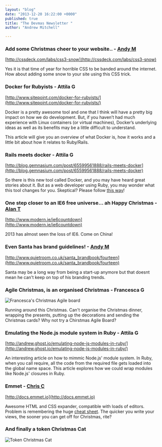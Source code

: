 ```yaml
---
layout: "blog"
date: "2013-12-20 16:22:00 +0000"
published: true
title: "The Devmas Newsletter "
author: "Andrew Mitchell"

---
```


### Add some Christmas cheer to your website.. - [Andy M](/people/andrew-mitchell)

[http://cssdeck.com/labs/css3-snow](http://cssdeck.com/labs/css3-snow)

Yes it is that time of year for horrible CSS to be banded around the internet. How about adding some snow to your site using this CSS trick.

### Docker for Rubyists - Attila G

[http://www.sitepoint.com/docker-for-rubyists/](http://www.sitepoint.com/docker-for-rubyists/)

Docker is a pretty awesome tool and one that I think will have a pretty big impact on how we do development. But, if you haven’t had much experience with Linux containers (or virtual machines), Docker’s underlying ideas as well as its benefits may be a little difficult to understand.

This article will give you an overview of what Docker is, how it works and a little bit about how it relates to Ruby/Rails.

### Rails meets docker - Attila G

[http://blog.gemnasium.com/post/65599561888/rails-meets-docker](http://blog.gemnasium.com/post/65599561888/rails-meets-docker)

So there is this new tool called Docker, and you may have heard great stories about it. But as a web developer using Ruby, you may wonder what this tool changes for you. Skeptical? Please follow [this way](http://blog.gemnasium.com/post/65599561888/rails-meets-docker)!


### One step closer to an IE6 free universe... ah Happy Christmas - [Alan T](/people/alan-thomas)

[http://www.modern.ie/ie6countdown](http://www.modern.ie/ie6countdown)

2013 has almost seen the loss of IE6. Come on China!

### Even Santa has brand guidelines! - [Andy M](/people/andrew-mitchell)

[http://www.quietroom.co.uk/santa_brandbook/fourteen](http://www.quietroom.co.uk/santa_brandbook/fourteen)

Santa may be a long way from being a start-up anymore but that doesnt mean he can't keep on top of his branding trends.

### Agile Christmas, is an organised Christmas - Francesca G

![Francesca's Christmas Agile board](https://lh6.googleusercontent.com/-kPyzMjNnPUs/UrRq0xyqh2I/AAAAAAAAArs/vDFukgHGvkA/s512/IMG_5410.jpeg)

Running around this Christmas. Can't organise the Christmas dinner, wrapping the presents, putting up the decorations and sending the Christmas cards? Why not try a Chirstmas Agile Board?

### Emulating the Node.js module system in Ruby - Attila G

[http://andrew.ghost.io/emulating-node-js-modules-in-ruby/](http://andrew.ghost.io/emulating-node-js-modules-in-ruby/)

An interesting article on how to mimmic Node.js' module system. In Ruby, when you call require, all the code from the required file gets loaded into the global name space. This article explores how we could wrap modules like Node.js' closures in Ruby.

### Emmet - [Chris C](/people/chris-carter)

[http://docs.emmet.io](http://docs.emmet.io)

Awesome HTML and CSS expander, compatible with loads of editors. Problem is remembering the huge [cheat sheet](http://docs.emmet.io/cheat-sheet/). The quicker you write your views, the sooner you can get off for Christmas, rite?

### And finally a token Christmas Cat

![Token Christmas Cat](https://lh6.googleusercontent.com/-y0WSSjWsFwU/UrRqdudzG6I/AAAAAAAAArg/piSvgsOb_jA/s700/%255Bwallcoo.com%255D_christmas_257.jpg)

